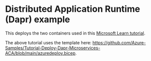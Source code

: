 # Distributed Application Runtime (Dapr) example

This deploys the two containers used in this [Microsoft Learn tutorial](https://learn.microsoft.com/en-us/azure/container-apps/microservices-dapr?tabs=bash%2Cazure-cli).

The above tutorial uses the template here: <https://github.com/Azure-Samples/Tutorial-Deploy-Dapr-Microservices-ACA/blob/main/azuredeploy.bicep>.
